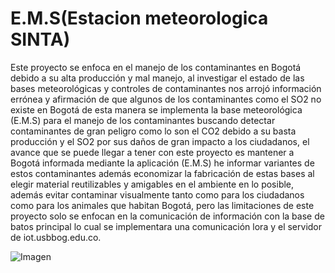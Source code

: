 <!DOCTYPE html>
<html lang="en">
<head>
  <meta charset="UTF-8">
  <meta name="viewport" content="width=device-width, initial-scale=1.0">
  <title>E.M.S</title>
</head>
<body>
  <h1>E.M.S(Estacion meteorologica SINTA)</h1>
  <p>Este proyecto se enfoca en el manejo de los contaminantes en Bogotá debido a su alta producción y mal manejo, al investigar el estado de las bases meteorológicas y controles de contaminantes nos arrojó información errónea y afirmación de que algunos de los contaminantes como el SO2 no existe en Bogotá de esta manera se implementa la base meteorológica (E.M.S) para el manejo de los contaminantes buscando detectar contaminantes de gran peligro como lo son el CO2 debido a su basta producción y el SO2 por sus daños de gran impacto a los ciudadanos, el avance que se puede llegar a tener con este proyecto es mantener a Bogotá informada mediante la aplicación (E.M.S) he informar variantes de estos contaminantes además economizar la fabricación de estas bases al elegir material reutilizables y amigables en el ambiente en lo posible, además evitar contaminar visualmente tanto como para los ciudadanos como para los animales que habitan Bogotá, pero las limitaciones de este proyecto solo se enfocan en la comunicación de información con la base de batos  principal lo cual se implementara una comunicación lora y el servidor de iot.usbbog.edu.co.</p>
  <img src="imagen.jpg" alt="Imagen">
</body>
</html>

